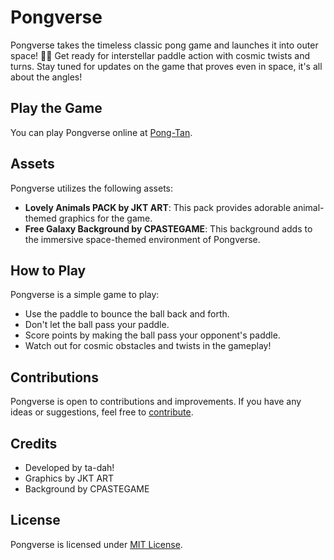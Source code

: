 # Pongverse

Pongverse takes the timeless classic pong game and launches it into outer space! 🏓🌌 Get ready for interstellar paddle action with cosmic twists and turns. Stay tuned for updates on the game that proves even in space, it's all about the angles!

## Play the Game

You can play Pongverse online at [Pong-Tan](https://pong-tan.vercel.app/).

## Assets

Pongverse utilizes the following assets:

- **Lovely Animals PACK by JKT ART**: This pack provides adorable animal-themed graphics for the game.
- **Free Galaxy Background by CPASTEGAME**: This background adds to the immersive space-themed environment of Pongverse.

## How to Play

Pongverse is a simple game to play:

- Use the paddle to bounce the ball back and forth.
- Don't let the ball pass your paddle.
- Score points by making the ball pass your opponent's paddle.
- Watch out for cosmic obstacles and twists in the gameplay!

## Contributions

Pongverse is open to contributions and improvements. If you have any ideas or suggestions, feel free to [contribute](CONTRIBUTING.md).

## Credits

- Developed by ta-dah!
- Graphics by JKT ART
- Background by CPASTEGAME

## License

Pongverse is licensed under [MIT License](LICENSE).
